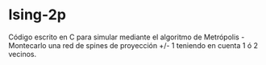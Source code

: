 # Ising-2p
Código escrito en C para simular mediante el algoritmo de Metrópolis - Montecarlo una red de spines de proyección +/- 1 teniendo en cuenta 1 ó 2 vecinos.
